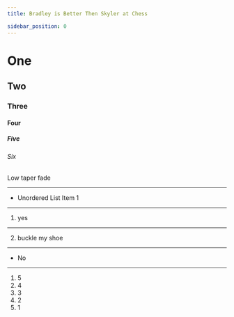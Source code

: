 ```yaml
---
title: Bradley is Better Then Skyler at Chess

sidebar_position: 0
---
```


# One

## Two

### Three

#### Four

##### Five

###### Six


Low taper fade

***

* Unordered List Item 1

***

1. yes

***

2. buckle my shoe

*** 

- No 

***

1. 5
2. 4
3. 3
4. 2
5. 1 